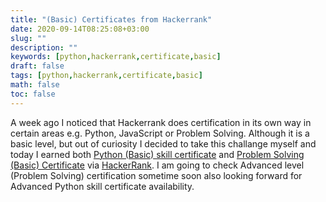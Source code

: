```yaml
---
title: "(Basic) Certificates from Hackerrank"
date: 2020-09-14T08:25:08+03:00
slug: ""
description: ""
keywords: [python,hackerrank,certificate,basic]
draft: false
tags: [python,hackerrank,certificate,basic]
math: false
toc: false
---
```

A week ago I noticed that Hackerrank does certification in its own way in certain areas e.g. Python, JavaScript or Problem Solving. Although it is a basic level, but out of curiosity I decided to take this challange myself and today I earned both [Python (Basic) skill certificate](https://www.hackerrank.com/certificates/1ec556d74a6d) and [Problem Solving (Basic) Certificate](https://www.hackerrank.com/certificates/482ef97282b5) via [HackerRank](https://www.hackerrank.com). I am going to check Advanced level (Problem Solving) certification sometime soon also looking forward for Advanced Python skill certificate availability.
